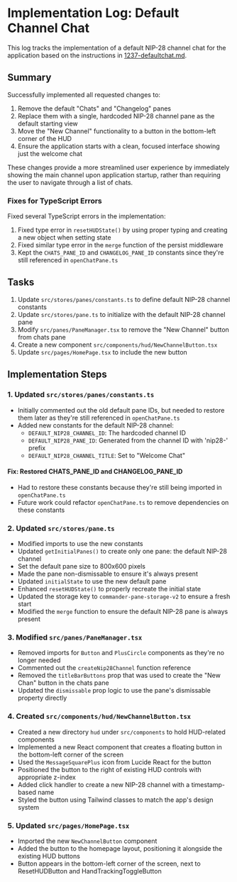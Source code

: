# Implementation Log: Default Channel Chat

This log tracks the implementation of a default NIP-28 channel chat for the application based on the instructions in [1237-defaultchat.md](./1237-defaultchat.md).

## Summary

Successfully implemented all requested changes to:
1. Remove the default "Chats" and "Changelog" panes
2. Replace them with a single, hardcoded NIP-28 channel pane as the default starting view
3. Move the "New Channel" functionality to a button in the bottom-left corner of the HUD
4. Ensure the application starts with a clean, focused interface showing just the welcome chat

These changes provide a more streamlined user experience by immediately showing the main channel upon application startup, rather than requiring the user to navigate through a list of chats.

### Fixes for TypeScript Errors

Fixed several TypeScript errors in the implementation:

1. Fixed type error in `resetHUDState()` by using proper typing and creating a new object when setting state
2. Fixed similar type error in the `merge` function of the persist middleware 
3. Kept the `CHATS_PANE_ID` and `CHANGELOG_PANE_ID` constants since they're still referenced in `openChatPane.ts`

## Tasks

1. Update `src/stores/panes/constants.ts` to define default NIP-28 channel constants
2. Update `src/stores/pane.ts` to initialize with the default NIP-28 channel pane
3. Modify `src/panes/PaneManager.tsx` to remove the "New Channel" button from chats pane
4. Create a new component `src/components/hud/NewChannelButton.tsx`
5. Update `src/pages/HomePage.tsx` to include the new button

## Implementation Steps

### 1. Updated `src/stores/panes/constants.ts`

- Initially commented out the old default pane IDs, but needed to restore them later as they're still referenced in `openChatPane.ts`
- Added new constants for the default NIP-28 channel:
  - `DEFAULT_NIP28_CHANNEL_ID`: The hardcoded channel ID
  - `DEFAULT_NIP28_PANE_ID`: Generated from the channel ID with 'nip28-' prefix
  - `DEFAULT_NIP28_CHANNEL_TITLE`: Set to "Welcome Chat"

#### Fix: Restored CHATS_PANE_ID and CHANGELOG_PANE_ID

- Had to restore these constants because they're still being imported in `openChatPane.ts`
- Future work could refactor `openChatPane.ts` to remove dependencies on these constants

### 2. Updated `src/stores/pane.ts`

- Modified imports to use the new constants
- Updated `getInitialPanes()` to create only one pane: the default NIP-28 channel
- Set the default pane size to 800x600 pixels
- Made the pane non-dismissable to ensure it's always present
- Updated `initialState` to use the new default pane
- Enhanced `resetHUDState()` to properly recreate the initial state
- Updated the storage key to `commander-pane-storage-v2` to ensure a fresh start
- Modified the `merge` function to ensure the default NIP-28 pane is always present

### 3. Modified `src/panes/PaneManager.tsx`

- Removed imports for `Button` and `PlusCircle` components as they're no longer needed
- Commented out the `createNip28Channel` function reference
- Removed the `titleBarButtons` prop that was used to create the "New Chan" button in the chats pane
- Updated the `dismissable` prop logic to use the pane's dismissable property directly

### 4. Created `src/components/hud/NewChannelButton.tsx`

- Created a new directory `hud` under `src/components` to hold HUD-related components
- Implemented a new React component that creates a floating button in the bottom-left corner of the screen
- Used the `MessageSquarePlus` icon from Lucide React for the button
- Positioned the button to the right of existing HUD controls with appropriate z-index
- Added click handler to create a new NIP-28 channel with a timestamp-based name
- Styled the button using Tailwind classes to match the app's design system

### 5. Updated `src/pages/HomePage.tsx`

- Imported the new `NewChannelButton` component
- Added the button to the homepage layout, positioning it alongside the existing HUD buttons
- Button appears in the bottom-left corner of the screen, next to ResetHUDButton and HandTrackingToggleButton